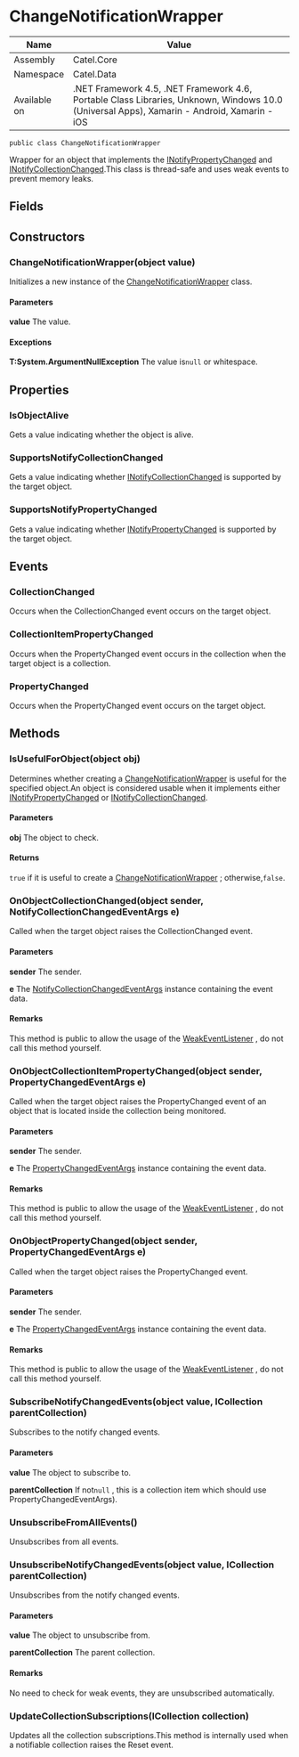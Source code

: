 

# ChangeNotificationWrapper

Name|Value
---|---
Assembly|Catel.Core
Namespace|Catel.Data
Available on|.NET Framework 4.5, .NET Framework 4.6, Portable Class Libraries, Unknown, Windows 10.0 (Universal Apps), Xamarin - Android, Xamarin - iOS

```
public class ChangeNotificationWrapper
```

Wrapper for an object that implements the [INotifyPropertyChanged](#) and [INotifyCollectionChanged](#).This class is thread-safe and uses weak events to prevent memory leaks.



## Fields

## Constructors

### ChangeNotificationWrapper(object value)

Initializes a new instance of the [ChangeNotificationWrapper](#) class.

#### Parameters

**value**
The value.

#### Exceptions

**T:System.ArgumentNullException**
The value is`null` or whitespace.



## Properties

### IsObjectAlive

Gets a value indicating whether the object is alive.



### SupportsNotifyCollectionChanged

Gets a value indicating whether [INotifyCollectionChanged](#) is supported by the target object.



### SupportsNotifyPropertyChanged

Gets a value indicating whether [INotifyPropertyChanged](#) is supported by the target object.



## Events

### CollectionChanged

Occurs when the CollectionChanged event occurs on the target object.



### CollectionItemPropertyChanged

Occurs when the PropertyChanged event occurs in the collection when the target object is a collection.



### PropertyChanged

Occurs when the PropertyChanged event occurs on the target object.



## Methods

### IsUsefulForObject(object obj)

Determines whether creating a [ChangeNotificationWrapper](#) is useful for the specified object.An object is considered usable when it implements either [INotifyPropertyChanged](#) or [INotifyCollectionChanged](#).

#### Parameters

**obj**
The object to check.

#### Returns

`true` if it is useful to create a [ChangeNotificationWrapper](#) ; otherwise,`false`.



### OnObjectCollectionChanged(object sender, NotifyCollectionChangedEventArgs e)

Called when the target object raises the CollectionChanged event.

#### Parameters

**sender**
The sender.

**e**
The [NotifyCollectionChangedEventArgs](#) instance containing the event data.

#### Remarks

This method is public to allow the usage of the [WeakEventListener](#) , do not call this method yourself.



### OnObjectCollectionItemPropertyChanged(object sender, PropertyChangedEventArgs e)

Called when the target object raises the PropertyChanged event of an object that is located inside the collection being monitored.

#### Parameters

**sender**
The sender.

**e**
The [PropertyChangedEventArgs](#) instance containing the event data.

#### Remarks

This method is public to allow the usage of the [WeakEventListener](#) , do not call this method yourself.



### OnObjectPropertyChanged(object sender, PropertyChangedEventArgs e)

Called when the target object raises the PropertyChanged event.

#### Parameters

**sender**
The sender.

**e**
The [PropertyChangedEventArgs](#) instance containing the event data.

#### Remarks

This method is public to allow the usage of the [WeakEventListener](#) , do not call this method yourself.



### SubscribeNotifyChangedEvents(object value, ICollection parentCollection)

Subscribes to the notify changed events.

#### Parameters

**value**
The object to subscribe to.

**parentCollection**
If not`null` , this is a collection item which should use PropertyChangedEventArgs).



### UnsubscribeFromAllEvents()

Unsubscribes from all events.



### UnsubscribeNotifyChangedEvents(object value, ICollection parentCollection)

Unsubscribes from the notify changed events.

#### Parameters

**value**
The object to unsubscribe from.

**parentCollection**
The parent collection.

#### Remarks

No need to check for weak events, they are unsubscribed automatically.



### UpdateCollectionSubscriptions(ICollection collection)

Updates all the collection subscriptions.This method is internally used when a notifiable collection raises the Reset event.



